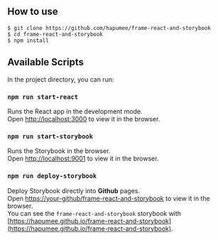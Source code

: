 ## How to use
```
$ git clone https://github.com/hapumee/frame-react-and-storybook
$ cd frame-react-and-storybook
$ npm install
```

## Available Scripts

In the project directory, you can run:

### `npm run start-react`

Runs the React app in the development mode.<br />
Open [http://localhost:3000](http://localhost:3000) to view it in the browser.

### `npm run start-storybook`

Runs the Storybook in the browser.<br />
Open [http://localhost:9001](http://localhost:9001) to view it in the browser.

### `npm run deploy-storybook`

Deploy Storybook directly into **Github** pages.<br />
Open [https://your-github/frame-react-and-storybook](https://your-github/frame-react-and-storybook) to view it in the browser.<br />
You can see the `frame-react-and-storybook` storybook with [https://hapumee.github.io/frame-react-and-storybook](https://hapumee.github.io/frame-react-and-storybook).